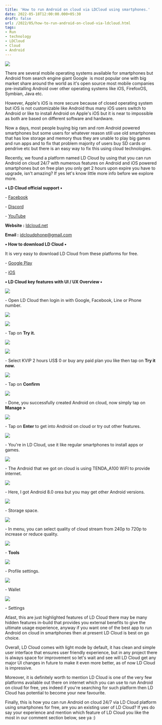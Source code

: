 ```yaml
---
title: 'How to run Android on cloud via LDCloud using smartphones.'
date: 2022-05-18T12:00:00.000+05:30
draft: false
url: /2022/05/how-to-run-android-on-cloud-via-ldcloud.html
tags: 
- Run
- technology
- LDCloud
- Cloud
- Android
---
```


 [![](https://lh3.googleusercontent.com/-nD6xPj4_01I/YoUie42vBGI/AAAAAAAALCg/R36IhtUSoGsUBjp84rLLw-WUt6pBiz8OQCNcBGAsYHQ/s1600/1652892279307745-0.png)](https://lh3.googleusercontent.com/-nD6xPj4_01I/YoUie42vBGI/AAAAAAAALCg/R36IhtUSoGsUBjp84rLLw-WUt6pBiz8OQCNcBGAsYHQ/s1600/1652892279307745-0.png) 

  

  

There are several mobile operating systems available for smartphones but Android from search engine giant Google  is most popular one with big market share around the world as it's open source most mobile companies pre-installing Android over other operating systems like iOS, FirefoxOS, Symbian, Java etc.

  

However, Apple's iOS is more secure because of closed operating system but iOS is not customizable like Android thus many iOS users switch to Android or like to install Android on Apple's iOS but it is near to impossible as both are based on different software and hardware.

  

Now a days, most people buying big ram and rom Android powered smartphones but some users for whatever reason still use old smartphones that has low storage and memory thus they are unable to play big games and run apps and to fix that problem majority of users buy SD cards or pendrive etc but there is an easy way to fix this using cloud technologies.

  

Recently, we found a platform named LD Cloud by using that you can run Android on cloud 24/7 with numerous features on Android and iOS powered smartphones but on free plan you only get 2 hours upon expire you have to upgrade, isn't amazing? If yes let's know little more info before we explore more.

**• LD Cloud official support •**

\- [Facebook](https://www.facebook.com/ldcloudphone)

\- [Discord](https://discord.gg/eEdgZfHevW)

\- [YouTube](https://www.youtube.com/channel/UCstV3dnbrU630DO7C7FsAtw)

**Website :** [ldcloud.net](http://ldcloud.net)

**Email :** [idcloudphone@gmail.com](mailto:idcloudphone@gmail.com)

**• How to download LD Cloud •**

It is very easy to download LD Cloud from these platforms for free.

  

\- [Google Play](https://play.google.com/store/apps/details?id=com.ldcloud.cloudphonenet)

\- [iOS](https://ldcloud.net/)

  

**• LD Cloud key features with UI / UX Overview •**

 **[![](https://lh3.googleusercontent.com/-ljxjj_O816E/YoVmSwPtBXI/AAAAAAAALDo/d-ZgXCnFXUM9g_DZ5H305OmTX8f-ZtEkACNcBGAsYHQ/s1600/1652909640752292-0.png)](https://lh3.googleusercontent.com/-ljxjj_O816E/YoVmSwPtBXI/AAAAAAAALDo/d-ZgXCnFXUM9g_DZ5H305OmTX8f-ZtEkACNcBGAsYHQ/s1600/1652909640752292-0.png)** 

  

\- Open LD Cloud then login in with Google, Facebook, Line or Phone number.

  

 [![](https://lh3.googleusercontent.com/-in1LFEYOfeM/YoVmSKxlLaI/AAAAAAAALDk/WNNJ2sl573wN_Z25UMYj58yChQM48mdpwCNcBGAsYHQ/s1600/1652909637556862-1.png)](https://lh3.googleusercontent.com/-in1LFEYOfeM/YoVmSKxlLaI/AAAAAAAALDk/WNNJ2sl573wN_Z25UMYj58yChQM48mdpwCNcBGAsYHQ/s1600/1652909637556862-1.png) 

  

 [![](https://lh3.googleusercontent.com/-pkvYNU2ATnA/YoVmRfuhPbI/AAAAAAAALDg/jiS72LBxJGI3uNpqrUgPeewS83bTCjbUQCNcBGAsYHQ/s1600/1652909634641222-2.png)](https://lh3.googleusercontent.com/-pkvYNU2ATnA/YoVmRfuhPbI/AAAAAAAALDg/jiS72LBxJGI3uNpqrUgPeewS83bTCjbUQCNcBGAsYHQ/s1600/1652909634641222-2.png) 

  

\- Tap on **Try it.**

 **[![](https://lh3.googleusercontent.com/-L9jTzndNW1Y/YoVmQgAAJVI/AAAAAAAALDc/fX1xtsZkvh06RN7fjTiZtLVgfy6ygmNdQCNcBGAsYHQ/s1600/1652909631480706-3.png)](https://lh3.googleusercontent.com/-L9jTzndNW1Y/YoVmQgAAJVI/AAAAAAAALDc/fX1xtsZkvh06RN7fjTiZtLVgfy6ygmNdQCNcBGAsYHQ/s1600/1652909631480706-3.png)** 

 [![](https://lh3.googleusercontent.com/-r0EzZzaZ300/YoVmP2nTg1I/AAAAAAAALDY/BWLyX6SQVfEN5U0_3f9WKhtBpaQZcxCBgCNcBGAsYHQ/s1600/1652909627964708-4.png)](https://lh3.googleusercontent.com/-r0EzZzaZ300/YoVmP2nTg1I/AAAAAAAALDY/BWLyX6SQVfEN5U0_3f9WKhtBpaQZcxCBgCNcBGAsYHQ/s1600/1652909627964708-4.png) 

  

  

\- Select KVIP 2 hours US$ 0 or buy any paid plan you like then tap on **Try it now.**

  

 [![](https://lh3.googleusercontent.com/-bEvMwJ93yWQ/YoVmPFNywpI/AAAAAAAALDU/Mk0smSIkkBY1HBcUZ3bpoWl26-aS3LhZQCNcBGAsYHQ/s1600/1652909624809570-5.png)](https://lh3.googleusercontent.com/-bEvMwJ93yWQ/YoVmPFNywpI/AAAAAAAALDU/Mk0smSIkkBY1HBcUZ3bpoWl26-aS3LhZQCNcBGAsYHQ/s1600/1652909624809570-5.png) 

  

\- Tap on **Confirm**

 **[![](https://lh3.googleusercontent.com/-PcHH3_m6Em4/YoVmOdSUYSI/AAAAAAAALDQ/AT_DQC3dJUE0kd5Frp_0nzg7oEDuSf6lwCNcBGAsYHQ/s1600/1652909621555808-6.png)](https://lh3.googleusercontent.com/-PcHH3_m6Em4/YoVmOdSUYSI/AAAAAAAALDQ/AT_DQC3dJUE0kd5Frp_0nzg7oEDuSf6lwCNcBGAsYHQ/s1600/1652909621555808-6.png)** 

\- Done, you successfully created Android on cloud, now simply tap on **Manage >**

 **[![](https://lh3.googleusercontent.com/-jXiTFX_SnIY/YoVmNUxFIhI/AAAAAAAALDM/gKzO6EKYtqwNPYmXD_fKDFnbxCDfEAQRACNcBGAsYHQ/s1600/1652909618278624-7.png)](https://lh3.googleusercontent.com/-jXiTFX_SnIY/YoVmNUxFIhI/AAAAAAAALDM/gKzO6EKYtqwNPYmXD_fKDFnbxCDfEAQRACNcBGAsYHQ/s1600/1652909618278624-7.png)** 

\- Tap on **Enter** to get into Android on cloud or try out other features.

  

 [![](https://lh3.googleusercontent.com/-flQ5EItxYJs/YoVmMlfHhDI/AAAAAAAALDI/f9PYPAyPgaguSyxxcJkahQ7whOQKwS-3gCNcBGAsYHQ/s1600/1652909614932565-8.png)](https://lh3.googleusercontent.com/-flQ5EItxYJs/YoVmMlfHhDI/AAAAAAAALDI/f9PYPAyPgaguSyxxcJkahQ7whOQKwS-3gCNcBGAsYHQ/s1600/1652909614932565-8.png) 

  

\- You're in LD Cloud, use it like regular smartphones to install apps or games.

  

 [![](https://lh3.googleusercontent.com/-U7BsC8Dubyw/YoVmLpmwYaI/AAAAAAAALDE/r-6X4qGydRgT_ttwY_0fwttrJpflegKpACNcBGAsYHQ/s1600/1652909612088682-9.png)](https://lh3.googleusercontent.com/-U7BsC8Dubyw/YoVmLpmwYaI/AAAAAAAALDE/r-6X4qGydRgT_ttwY_0fwttrJpflegKpACNcBGAsYHQ/s1600/1652909612088682-9.png) 

  

\- The Android that we got on cloud is using TENDA\_A100 WiFI to provide internet.

  

 [![](https://lh3.googleusercontent.com/-jDliYOvB7_E/YoVmLLTWVxI/AAAAAAAALDA/SFBO0RueEawc01GAuU2GF_43l8bMrrLSgCNcBGAsYHQ/s1600/1652909609043963-10.png)](https://lh3.googleusercontent.com/-jDliYOvB7_E/YoVmLLTWVxI/AAAAAAAALDA/SFBO0RueEawc01GAuU2GF_43l8bMrrLSgCNcBGAsYHQ/s1600/1652909609043963-10.png) 

  

\- Here, I got Android 8.0 orea but you may get other Android versions.

  

 [![](https://lh3.googleusercontent.com/-8JRltuZ5ExE/YoVmKUXpnTI/AAAAAAAALC8/LxYC6xErLSM0H8qm1GRJMoabwrx9_t9agCNcBGAsYHQ/s1600/1652909605792371-11.png)](https://lh3.googleusercontent.com/-8JRltuZ5ExE/YoVmKUXpnTI/AAAAAAAALC8/LxYC6xErLSM0H8qm1GRJMoabwrx9_t9agCNcBGAsYHQ/s1600/1652909605792371-11.png) 

  

\- Storage space.

  

 [![](https://lh3.googleusercontent.com/--0uK5SvtJvY/YoVmJeQVTuI/AAAAAAAALC4/6hnBH0ELyKoWwfOu-oJhukZvkefZ6gP_QCNcBGAsYHQ/s1600/1652909602715839-12.png)](https://lh3.googleusercontent.com/--0uK5SvtJvY/YoVmJeQVTuI/AAAAAAAALC4/6hnBH0ELyKoWwfOu-oJhukZvkefZ6gP_QCNcBGAsYHQ/s1600/1652909602715839-12.png) 

  

\- In menu, you can select quality of cloud stream from 240p to 720p to increase or reduce quality.

  

 [![](https://lh3.googleusercontent.com/-wxU09vN_16k/YoVmIr0EuuI/AAAAAAAALC0/Es9YyIpkl4oJj-2eoaD6QJcSZGszY52pgCNcBGAsYHQ/s1600/1652909599565455-13.png)](https://lh3.googleusercontent.com/-wxU09vN_16k/YoVmIr0EuuI/AAAAAAAALC0/Es9YyIpkl4oJj-2eoaD6QJcSZGszY52pgCNcBGAsYHQ/s1600/1652909599565455-13.png) 

  

\- **Tools**

  

 [![](https://lh3.googleusercontent.com/-wRTekHLzF9M/YoVmH4ELaVI/AAAAAAAALCw/01ttU3MrQ8o45uj9ov7gNccHoV3WnpQkwCNcBGAsYHQ/s1600/1652909596494049-14.png)](https://lh3.googleusercontent.com/-wRTekHLzF9M/YoVmH4ELaVI/AAAAAAAALCw/01ttU3MrQ8o45uj9ov7gNccHoV3WnpQkwCNcBGAsYHQ/s1600/1652909596494049-14.png) 

  

  

\- Profile settings.

  

 [![](https://lh3.googleusercontent.com/-nLG_XnKSzfw/YoVmHFQhkBI/AAAAAAAALCs/Qy6Wvi5WlrMlmti3cIOIWChp-NRBlpNSQCNcBGAsYHQ/s1600/1652909593068231-15.png)](https://lh3.googleusercontent.com/-nLG_XnKSzfw/YoVmHFQhkBI/AAAAAAAALCs/Qy6Wvi5WlrMlmti3cIOIWChp-NRBlpNSQCNcBGAsYHQ/s1600/1652909593068231-15.png) 

  

\- Wallet

  

 [![](https://lh3.googleusercontent.com/-AF3564nz4Hk/YoVmGGPQUTI/AAAAAAAALCo/FSTKOX-tHZ8KMPQ8ij8Xl7qJSPWpDnJqACNcBGAsYHQ/s1600/1652909589500599-16.png)](https://lh3.googleusercontent.com/-AF3564nz4Hk/YoVmGGPQUTI/AAAAAAAALCo/FSTKOX-tHZ8KMPQ8ij8Xl7qJSPWpDnJqACNcBGAsYHQ/s1600/1652909589500599-16.png) 

  

\- Settings

  

Atlast, this are just highlighted features of LD Cloud there may be many hidden features in-build that provides you external benefits to give the ultimate usage experience, anyway if you want one of the best app to run Android on cloud in smartphones then at present LD Cloud is best on go choice.

  

Overall, LD Cloud comes with light mode by default, it has clean and simple user interface that ensures user friendly experience, but in any project there is always space for improvement so let's wait and see will LD Cloud get any major UI changes in future to make it even more better, as of now LD Cloud is impressive.

  

Moreover, it is definitely worth to mention LD Cloud is one of the very few platforms available out there on internet which you can use to run Android on cloud for free, yes indeed if you're searching for such platform then LD Cloud has potential to become your new favourite.

  

Finally, this is how you can run Android on cloud 24/7 via LD Cloud platform using smartphones for free, are you an existing user of LD Cloud? If yes do say your experience and mention which feature of LD Cloud you like the most in our comment section below, see ya :)